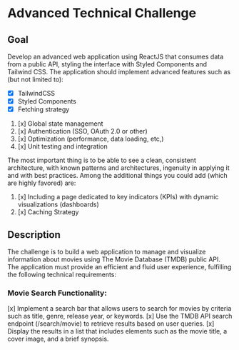 # Advanced Technical Challenge

## Goal

Develop an advanced web application using ReactJS that consumes data from a public API, styling the interface with Styled Components and Tailwind CSS. The application should implement advanced features such as (but not limited to):

- [x] TailwindCSS
- [x] Styled Components
- [x] Fetching strategy

1. [x] Global state management
2. [x] Authentication (SSO, OAuth 2.0 or other)
3. [x] Optimization (performance, data loading, etc,)
4. [x] Unit testing and integration

The most important thing is to be able to see a clean, consistent architecture, with known patterns and architectures, ingenuity in applying it and with best practices.
Among the additional things you could add (which are highly favored) are:
1. [x] Including a page dedicated to key indicators (KPIs) with dynamic visualizations (dashboards)
2. [x] Caching Strategy

## Description
The challenge is to build a web application to manage and visualize information about movies using The Movie Database (TMDB) public API. The application must provide an efficient and fluid user experience, fulfilling the following technical requirements:

### Movie Search Functionality:
[x] Implement a search bar that allows users to search for movies by criteria such as title, genre, release year, or keywords.
[x] Use the TMDB API search endpoint (/search/movie) to retrieve results based on user queries.
[x] Display the results in a list that includes elements such as the movie title, a cover image, and a brief synopsis.